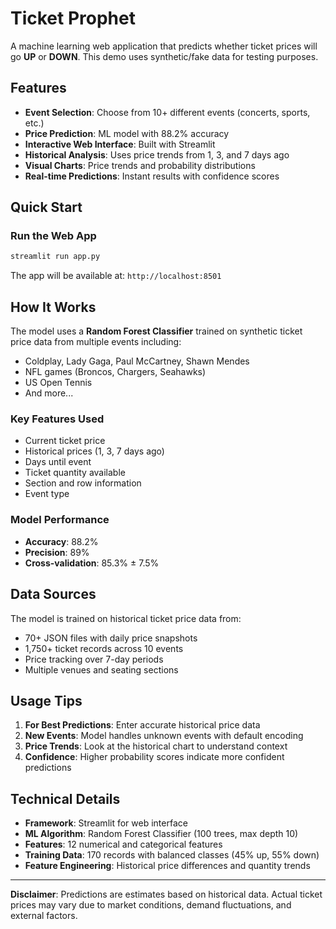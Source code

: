 # Ticket Prophet

A machine learning web application that predicts whether ticket prices will go **UP** or **DOWN**. This demo uses synthetic/fake data for testing purposes.

## Features

- **Event Selection**: Choose from 10+ different events (concerts, sports, etc.)
- **Price Prediction**: ML model with 88.2% accuracy
- **Interactive Web Interface**: Built with Streamlit
- **Historical Analysis**: Uses price trends from 1, 3, and 7 days ago
- **Visual Charts**: Price trends and probability distributions
- **Real-time Predictions**: Instant results with confidence scores

## Quick Start

### Run the Web App

```bash
streamlit run app.py
```

The app will be available at: `http://localhost:8501`

## How It Works

The model uses a **Random Forest Classifier** trained on synthetic ticket price data from multiple events including:

- Coldplay, Lady Gaga, Paul McCartney, Shawn Mendes
- NFL games (Broncos, Chargers, Seahawks)
- US Open Tennis
- And more...

### Key Features Used

- Current ticket price
- Historical prices (1, 3, 7 days ago)
- Days until event
- Ticket quantity available
- Section and row information
- Event type

### Model Performance

- **Accuracy**: 88.2%
- **Precision**: 89%
- **Cross-validation**: 85.3% ± 7.5%

## Data Sources

The model is trained on historical ticket price data from:

- 70+ JSON files with daily price snapshots
- 1,750+ ticket records across 10 events
- Price tracking over 7-day periods
- Multiple venues and seating sections

## Usage Tips

1. **For Best Predictions**: Enter accurate historical price data
2. **New Events**: Model handles unknown events with default encoding
3. **Price Trends**: Look at the historical chart to understand context
4. **Confidence**: Higher probability scores indicate more confident predictions

## Technical Details

- **Framework**: Streamlit for web interface
- **ML Algorithm**: Random Forest Classifier (100 trees, max depth 10)
- **Features**: 12 numerical and categorical features
- **Training Data**: 170 records with balanced classes (45% up, 55% down)
- **Feature Engineering**: Historical price differences and quantity trends

---

**Disclaimer**: Predictions are estimates based on historical data. Actual ticket prices may vary due to market conditions, demand fluctuations, and external factors.
